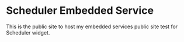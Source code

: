 # Scheduler Embedded Service

This is the public site to host my embedded services public site test for Scheduler widget.
